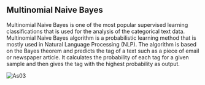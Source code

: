 ## Multinomial Naive Bayes 

Multinomial Naive Bayes is one of the most popular supervised learning classifications that is used for the analysis of the categorical text data. Multinomial Naive Bayes algorithm is a probabilistic learning method that is mostly used in Natural Language Processing (NLP). The algorithm is based on the Bayes theorem and predicts the tag of a text such as a piece of email or newspaper article. It calculates the probability of each tag for a given sample and then gives the tag with the highest probability as output.

![As03](https://user-images.githubusercontent.com/61589430/126218150-1ba26635-f1e8-4c6a-89cb-733bb241a5ae.png)
